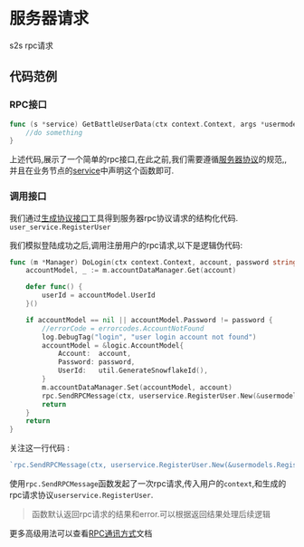 # 服务器请求
s2s rpc请求
## 代码范例

### RPC接口
```Go
func (s *service) GetBattleUserData(ctx context.Context, args *usermodels.LoadBattleUserRequest, reply *usermodels.LoadBattleUserResponse) (err error) {
    //do something
}
```
上述代码,展示了一个简单的rpc接口,在此之前,我们需要遵循[服务器协议](rpc-standard.md)的规范,,并且在业务节点的[service](startup-service.md)中声明这个函数即可.

### 调用接口

我们通过[生成协议接口](generate-rpc.md)工具得到服务器rpc协议请求的结构化代码. `user_service.RegisterUser`

我们模拟登陆成功之后,调用注册用户的rpc请求,以下是逻辑伪代码:
```Go
func (m *Manager) DoLogin(ctx context.Context, account, password string) (errorCode uint32, userId string) {
	accountModel, _ := m.accountDataManager.Get(account)

	defer func() {
		userId = accountModel.UserId
	}()

	if accountModel == nil || accountModel.Password != password {
		//errorCode = errorcodes.AccountNotFound
		log.DebugTag("login", "user login account not found")
		accountModel = &logic.AccountModel{
			Account:  account,
			Password: password,
			UserId:   util.GenerateSnowflakeId(),
		}
		m.accountDataManager.Set(accountModel, account)
		rpc.SendRPCMessage(ctx, userservice.RegisterUser.New(&usermodels.RegisterUserRequest{UserId: accountModel.UserId}, &rpc.EmptyReply{}))
		return
	}
	return
}
```

关注这一行代码
:
```Go
`rpc.SendRPCMessage(ctx, userservice.RegisterUser.New(&usermodels.RegisterUserRequest{UserId: accountModel.UserId}, &rpc.EmptyReply{}))`
```

使用`rpc.SendRPCMessage`函数发起了一次rpc请求,传入用户的`context`,和生成的rpc请求协议`userservice.RegisterUser`.

> 函数默认返回rpc请求的结果和error.可以根据返回结果处理后续逻辑

更多高级用法可以查看[RPC通讯方式](rpc-request-tutorial.md)文档



